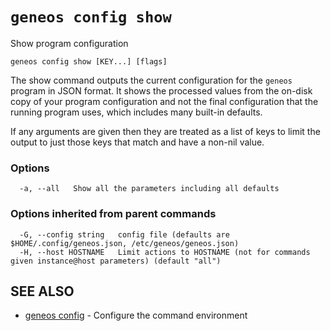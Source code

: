 # `geneos config show`

Show program configuration

```text
geneos config show [KEY...] [flags]
```

The show command outputs the current configuration for the `geneos`
program in JSON format. It shows the processed values from the on-disk
copy of your program configuration and not the final configuration that
the running program uses, which includes many built-in defaults.

If any arguments are given then they are treated as a list of keys to
limit the output to just those keys that match and have a non-nil value.

### Options

```text
  -a, --all   Show all the parameters including all defaults
```

### Options inherited from parent commands

```text
  -G, --config string   config file (defaults are $HOME/.config/geneos.json, /etc/geneos/geneos.json)
  -H, --host HOSTNAME   Limit actions to HOSTNAME (not for commands given instance@host parameters) (default "all")
```

## SEE ALSO

* [geneos config](geneos_config.md)	 - Configure the command environment
